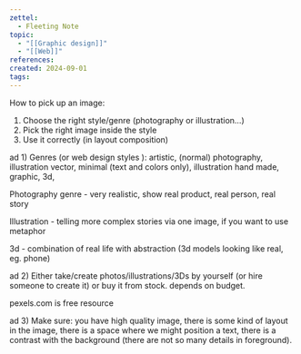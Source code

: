 ```yaml
---
zettel:
  - Fleeting Note
topic:
  - "[[Graphic design]]"
  - "[[Web]]"
references: 
created: 2024-09-01
tags: 
---
```

How to pick up an image:

1. Choose the right style/genre (photography or illustration…)
2. Pick the right image inside the style
3. Use it correctly (in layout composition)

ad 1) Genres (or web design styles ): artistic, (normal) photography, illustration vector, minimal (text and colors only), illustration hand made, graphic, 3d,

Photography genre - very realistic, show real product, real person, real story

Illustration - telling more complex stories via one image, if you want to use metaphor

3d - combination of real life with abstraction (3d models looking like real, eg. phone)

ad 2) Either take/create photos/illustrations/3Ds by yourself (or hire someone to create it) or buy it from stock. depends on budget.

pexels.com is free resource

ad 3) Make sure: you have high quality image, there is some kind of layout in the image, there is a space where we might position a text, there is a contrast with the background (there are not so many details in foreground).